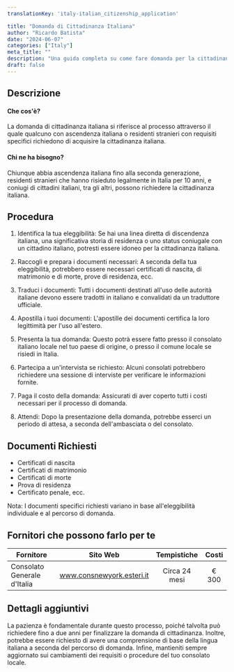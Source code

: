 ```yaml
---
translationKey: 'italy-italian_citizenship_application'

title: "Domanda di Cittadinanza Italiana"
author: "Ricardo Batista"
date: "2024-06-07"
categories: ["Italy"]
meta_title: ""
description: "Una guida completa su come fare domanda per la cittadinanza italiana."
draft: false
---
```


## Descrizione
#### Che cos'è?
La domanda di cittadinanza italiana si riferisce al processo attraverso il quale qualcuno con ascendenza italiana o residenti stranieri con requisiti specifici richiedono di acquisire la cittadinanza italiana.

#### Chi ne ha bisogno?
Chiunque abbia ascendenza italiana fino alla seconda generazione, residenti stranieri che hanno risieduto legalmente in Italia per 10 anni, e coniugi di cittadini italiani, tra gli altri, possono richiedere la cittadinanza italiana.

## Procedura

1. Identifica la tua eleggibilità: Se hai una linea diretta di discendenza italiana, una significativa storia di residenza o uno status coniugale con un cittadino italiano, potresti essere idoneo per la cittadinanza italiana.

2. Raccogli e prepara i documenti necessari: A seconda della tua eleggibilità, potrebbero essere necessari certificati di nascita, di matrimonio e di morte, prove di residenza, ecc.

3. Traduci i documenti: Tutti i documenti destinati all'uso delle autorità italiane devono essere tradotti in italiano e convalidati da un traduttore ufficiale.

4. Apostilla i tuoi documenti: L'apostille dei documenti certifica la loro legittimità per l'uso all'estero.

5. Presenta la tua domanda: Questo potrà essere fatto presso il consolato italiano locale nel tuo paese di origine, o presso il comune locale se risiedi in Italia.

6. Partecipa a un'intervista se richiesto: Alcuni consolati potrebbero richiedere una sessione di interviste per verificare le informazioni fornite.

7. Paga il costo della domanda: Assicurati di aver coperto tutti i costi necessari per il processo di domanda.

8. Attendi: Dopo la presentazione della domanda, potrebbe esserci un periodo di attesa, a seconda dell'ambasciata o del consolato.

## Documenti Richiesti
- Certificati di nascita
- Certificati di matrimonio
- Certificati di morte
- Prova di residenza
- Certificato penale, ecc.

Nota: I documenti specifici richiesti variano in base all'eleggibilità individuale e al percorso di domanda.

## Fornitori che possono farlo per te

| Fornitore        |     Sito Web     |     Tempistiche    |       Costi      |
| --------------- | --------------- |  :-------------: | :-------------: |
| Consolato Generale d'Italia |  www.consnewyork.esteri.it | Circa 24 mesi |  € 300 |

## Dettagli aggiuntivi
La pazienza è fondamentale durante questo processo, poiché talvolta può richiedere fino a due anni per finalizzare la domanda di cittadinanza. Inoltre, potrebbe essere richiesto di avere una comprensione di base della lingua italiana a seconda del percorso di domanda. Infine, mantieniti sempre aggiornato sui cambiamenti dei requisiti o procedure del tuo consolato locale.